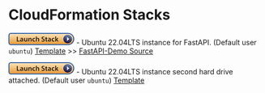 # CloudFormation Stacks

[![EC2 Instance for FastAPI](../../images/launch-stack.png)](https://us-east-1.console.aws.amazon.com/cloudformation/home?region=us-east-1#/stacks/quickcreate?stackName=ds2002-fastapi-instance&templateURL=https://sds-cloud-snippets.s3.amazonaws.com/ec2/cloudformation/ec2-ds2002-base.yaml) - Ubuntu 22.04LTS instance for FastAPI. (Default user `ubuntu`) [Template](ec2-ds2002-base.yaml) >> [FastAPI-Demo Source](https://github.com/nmagee/fastapi-demo)

[![EC2 Instance](../../images/launch-stack.png)](https://us-east-1.console.aws.amazon.com/cloudformation/home?region=us-east-1#/stacks/quickcreate?stackName=ds2002-base-instance&templateURL=https://sds-cloud-snippets.s3.amazonaws.com/ec2/cloudformation/ec2-with-s3.yaml) - Ubuntu 22.04LTS instance second hard drive attached. (Default user `ubuntu`) [Template](ec2-with-s3.yaml)

